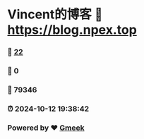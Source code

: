 # Vincent的博客 :link: https://blog.npex.top 
### :page_facing_up: [22](https://blog.npex.top/tag.html) 
### :speech_balloon: 0 
### :hibiscus: 79346 
### :alarm_clock: 2024-10-12 19:38:42 
### Powered by :heart: [Gmeek](https://github.com/Meekdai/Gmeek)
